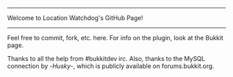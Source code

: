 ___________________________________________
Welcome to Location Watchdog's GitHub Page!
___________________________________________

Feel free to commit, fork, etc. here. For info
on the plugin, look at the Bukkit page.

Thanks to all the help from #bukkitdev irc. Also,
thanks to the MySQL connection by -_Husky_-, which
is publicly available on forums.bukkit.org.
